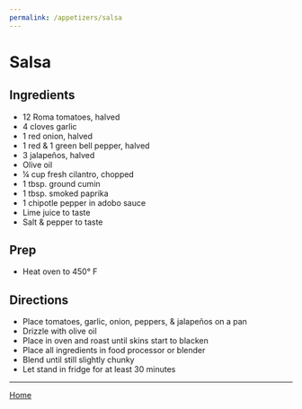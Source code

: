 ```yaml
---
permalink: /appetizers/salsa
---
```

# Salsa

## Ingredients

- 12 Roma tomatoes, halved
- 4 cloves garlic
- 1 red onion, halved
- 1 red & 1 green bell pepper, halved
- 3 jalapeños, halved
- Olive oil
- ¼ cup fresh cilantro, chopped
- 1 tbsp. ground cumin
- 1 tbsp. smoked paprika
- 1 chipotle pepper in adobo sauce
- Lime juice to taste
- Salt & pepper to taste

## Prep

- Heat oven to 450° F

## Directions

- Place tomatoes, garlic, onion, peppers, & jalapeños on a pan
- Drizzle with olive oil
- Place in oven and roast until skins start to blacken
- Place all ingredients in food processor or blender
- Blend until still slightly chunky
- Let stand in fridge for at least 30 minutes

---

[Home](https://thomasjbarrett82.github.io)
